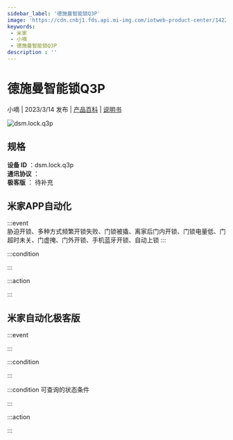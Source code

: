 ```yaml
---
sidebar_label: '德施曼智能锁Q3P'
image: 'https://cdn.cnbj1.fds.api.mi-img.com/iotweb-product-center/142236956432172f6a0ad3cde1fa8c4a_1668588520092.png?GalaxyAccessKeyId=AKVGLQWBOVIRQ3XLEW&Expires=9223372036854775807&Signature=3wJWFiIlnQTz4RhyadOKpGWcxyU='
keywords: 
 - 米家
 - 小嘀
 - 德施曼智能锁Q3P
description : ''
---
```

# 德施曼智能锁Q3P

小嘀 | 2023/3/14 发布 | [产品百科](https://home.mi.com/webapp/content/baike/product/index.html?model=dsm.lock.q3p/) | [说明书](https://home.mi.com/views/introduction.html?model=dsm.lock.q3p&region=cn)

![dsm.lock.q3p](https://cdn.cnbj1.fds.api.mi-img.com/iotweb-product-center/142236956432172f6a0ad3cde1fa8c4a_1668588520092.png?GalaxyAccessKeyId=AKVGLQWBOVIRQ3XLEW&Expires=9223372036854775807&Signature=3wJWFiIlnQTz4RhyadOKpGWcxyU=)

## 规格  
> 
**设备 ID** ：dsm.lock.q3p  
**通讯协议** ：  
**极客版**  ： 待补充 


## 米家APP自动化  

:::event  
胁迫开锁、多种方式频繁开锁失败、门锁被撬、离家后门内开锁、门锁电量低、门超时未关、门虚掩、门外开锁、手机蓝牙开锁、自动上锁
:::

:::condition  

:::

:::action   

:::

## 米家自动化极客版  

:::event  

:::

:::condition  

:::

:::condition 可查询的状态条件  

:::

:::action  

:::

        
